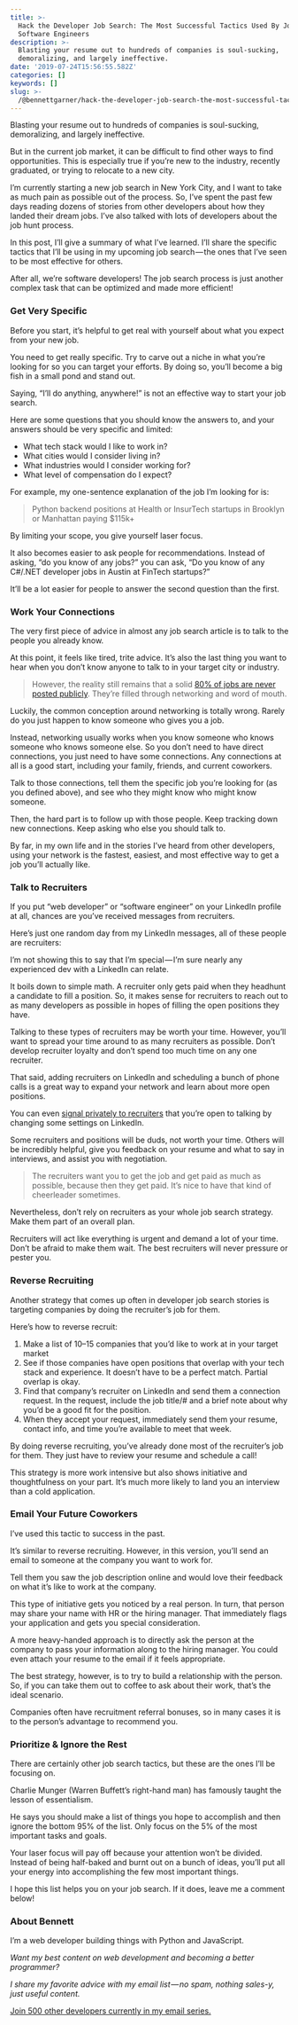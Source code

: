 ```yaml
---
title: >-
  Hack the Developer Job Search: The Most Successful Tactics Used By Job Seeking
  Software Engineers
description: >-
  Blasting your resume out to hundreds of companies is soul-sucking,
  demoralizing, and largely ineffective.
date: '2019-07-24T15:56:55.582Z'
categories: []
keywords: []
slug: >-
  /@bennettgarner/hack-the-developer-job-search-the-most-successful-tactics-used-by-job-seeking-software-engineers-e63ce2b29535
---
```


Blasting your resume out to hundreds of companies is soul-sucking, demoralizing, and largely ineffective.

But in the current job market, it can be difficult to find other ways to find opportunities. This is especially true if you’re new to the industry, recently graduated, or trying to relocate to a new city.

I’m currently starting a new job search in New York City, and I want to take as much pain as possible out of the process. So, I’ve spent the past few days reading dozens of stories from other developers about how they landed their dream jobs. I’ve also talked with lots of developers about the job hunt process.

In this post, I’ll give a summary of what I’ve learned. I’ll share the specific tactics that I’ll be using in my upcoming job search — the ones that I’ve seen to be most effective for others.

After all, we’re software developers! The job search process is just another complex task that can be optimized and made more efficient!

### Get Very Specific

Before you start, it’s helpful to get real with yourself about what you expect from your new job.

You need to get really specific. Try to carve out a niche in what you’re looking for so you can target your efforts. By doing so, you’ll become a big fish in a small pond and stand out.

Saying, “I’ll do anything, anywhere!” is not an effective way to start your job search.

Here are some questions that you should know the answers to, and your answers should be very specific and limited:

*   What tech stack would I like to work in?
*   What cities would I consider living in?
*   What industries would I consider working for?
*   What level of compensation do I expect?

For example, my one-sentence explanation of the job I’m looking for is:

> Python backend positions at Health or InsurTech startups in Brooklyn or Manhattan paying $115k+

By limiting your scope, you give yourself laser focus.

It also becomes easier to ask people for recommendations. Instead of asking, “do you know of any jobs?” you can ask, “Do you know of any C#/.NET developer jobs in Austin at FinTech startups?”

It’ll be a lot easier for people to answer the second question than the first.

### Work Your Connections

The very first piece of advice in almost any job search article is to talk to the people you already know.

At this point, it feels like tired, trite advice. It’s also the last thing you want to hear when you don’t know anyone to talk to in your target city or industry.

> However, the reality still remains that a solid [80% of jobs are never posted publicly](https://www.payscale.com/career-news/2017/04/many-jobs-found-networking). They’re filled through networking and word of mouth.

Luckily, the common conception around networking is totally wrong. Rarely do you just happen to know someone who gives you a job.

Instead, networking usually works when you know someone who knows someone who knows someone else. So you don’t need to have direct connections, you just need to have some connections. Any connections at all is a good start, including your family, friends, and current coworkers.

Talk to those connections, tell them the specific job you’re looking for (as you defined above), and see who they might know who might know someone.

Then, the hard part is to follow up with those people. Keep tracking down new connections. Keep asking who else you should talk to.

By far, in my own life and in the stories I’ve heard from other developers, using your network is the fastest, easiest, and most effective way to get a job you’ll actually like.

### Talk to Recruiters

If you put “web developer” or “software engineer” on your LinkedIn profile at all, chances are you’ve received messages from recruiters.

Here’s just one random day from my LinkedIn messages, all of these people are recruiters:

I’m not showing this to say that I’m special — I’m sure nearly any experienced dev with a LinkedIn can relate.

It boils down to simple math. A recruiter only gets paid when they headhunt a candidate to fill a position. So, it makes sense for recruiters to reach out to as many developers as possible in hopes of filling the open positions they have.

Talking to these types of recruiters may be worth your time. However, you’ll want to spread your time around to as many recruiters as possible. Don’t develop recruiter loyalty and don’t spend too much time on any one recruiter.

That said, adding recruiters on LinkedIn and scheduling a bunch of phone calls is a great way to expand your network and learn about more open positions.

You can even [signal privately to recruiters](https://blog.linkedin.com/2017/october/270/Find-Your-Next-Job-by-Quietly-Signaling-You-are-Open-to-New-Opportunities) that you’re open to talking by changing some settings on LinkedIn.

Some recruiters and positions will be duds, not worth your time. Others will be incredibly helpful, give you feedback on your resume and what to say in interviews, and assist you with negotiation.

> The recruiters want you to get the job and get paid as much as possible, because then they get paid. It’s nice to have that kind of cheerleader sometimes.

Nevertheless, don’t rely on recruiters as your whole job search strategy. Make them part of an overall plan.

Recruiters will act like everything is urgent and demand a lot of your time. Don’t be afraid to make them wait. The best recruiters will never pressure or pester you.

### Reverse Recruiting

Another strategy that comes up often in developer job search stories is targeting companies by doing the recruiter’s job for them.

Here’s how to reverse recruit:

1.  Make a list of 10–15 companies that you’d like to work at in your target market
2.  See if those companies have open positions that overlap with your tech stack and experience. It doesn’t have to be a perfect match. Partial overlap is okay.
3.  Find that company’s recruiter on LinkedIn and send them a connection request. In the request, include the job title/# and a brief note about why you’d be a good fit for the position.
4.  When they accept your request, immediately send them your resume, contact info, and time you’re available to meet that week.

By doing reverse recruiting, you’ve already done most of the recruiter’s job for them. They just have to review your resume and schedule a call!

This strategy is more work intensive but also shows initiative and thoughtfulness on your part. It’s much more likely to land you an interview than a cold application.

### Email Your Future Coworkers

I’ve used this tactic to success in the past.

It’s similar to reverse recruiting. However, in this version, you’ll send an email to someone at the company you want to work for.

Tell them you saw the job description online and would love their feedback on what it’s like to work at the company.

This type of initiative gets you noticed by a real person. In turn, that person may share your name with HR or the hiring manager. That immediately flags your application and gets you special consideration.

A more heavy-handed approach is to directly ask the person at the company to pass your information along to the hiring manager. You could even attach your resume to the email if it feels appropriate.

The best strategy, however, is to try to build a relationship with the person. So, if you can take them out to coffee to ask about their work, that’s the ideal scenario.

Companies often have recruitment referral bonuses, so in many cases it is to the person’s advantage to recommend you.

### Prioritize & Ignore the Rest

There are certainly other job search tactics, but these are the ones I’ll be focusing on.

Charlie Munger (Warren Buffett’s right-hand man) has famously taught the lesson of essentialism.

He says you should make a list of things you hope to accomplish and then ignore the bottom 95% of the list. Only focus on the 5% of the most important tasks and goals.

Your laser focus will pay off because your attention won’t be divided. Instead of being half-baked and burnt out on a bunch of ideas, you’ll put all your energy into accomplishing the few most important things.

I hope this list helps you on your job search. If it does, leave me a comment below!

### About Bennett

I’m a web developer building things with Python and JavaScript.

_Want my best content on web development and becoming a better programmer?_

_I share my favorite advice with my email list — no spam, nothing sales-y, just useful content._

[Join 500 other developers currently in my email series.](https://sunny-architect-5371.ck.page/0a60026a5d)
